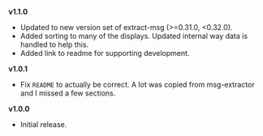 **v1.1.0**
* Updated to new version set of extract-msg (>=0.31.0, <0.32.0).
* Added sorting to many of the displays. Updated internal way data is handled to help this.
* Added link to readme for supporting development.

**v1.0.1**
* Fix `README` to actually be correct. A lot was copied from msg-extractor and I missed a few sections.

**v1.0.0**
* Initial release.

